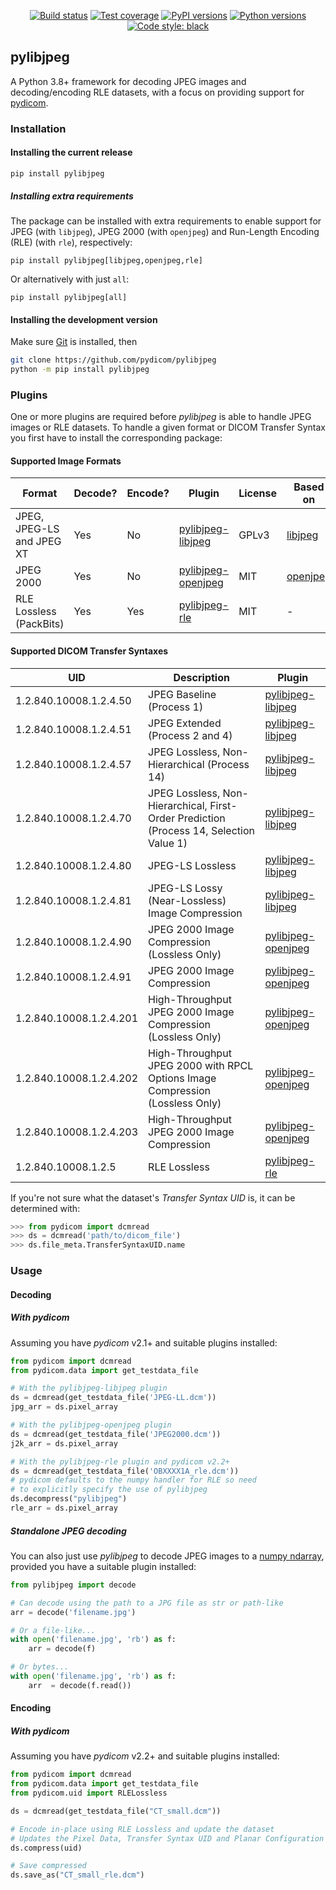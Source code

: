 <p align="center">
<a href="https://github.com/pydicom/pylibjpeg/actions?query=workflow%3Aunit-tests"><img alt="Build status" src="https://github.com/pydicom/pylibjpeg/workflows/unit-tests/badge.svg"></a>
<a href="https://codecov.io/gh/pydicom/pylibjpeg"><img alt="Test coverage" src="https://codecov.io/gh/pydicom/pylibjpeg/branch/main/graph/badge.svg"></a>
<a href="https://pypi.org/project/pylibjpeg/"><img alt="PyPI versions" src="https://img.shields.io/pypi/v/pylibjpeg"></a>
<a href="https://www.python.org/"><img alt="Python versions" src="https://img.shields.io/pypi/pyversions/pylibjpeg.svg"></a>
<a href="https://github.com/psf/black"><img alt="Code style: black" src="https://img.shields.io/badge/code%20style-black-000000.svg"></a>
</p>

## pylibjpeg

A Python 3.8+ framework for decoding JPEG images and decoding/encoding RLE datasets, with a focus on providing support for [pydicom](https://github.com/pydicom/pydicom).


### Installation
#### Installing the current release

```
pip install pylibjpeg
```

##### Installing extra requirements

The package can be installed with extra requirements to enable support for JPEG (with `libjpeg`), JPEG 2000 (with `openjpeg`) and Run-Length Encoding (RLE) (with `rle`), respectively:

```
pip install pylibjpeg[libjpeg,openjpeg,rle]
```

Or alternatively with just `all`:

```
pip install pylibjpeg[all]
```

#### Installing the development version

Make sure [Git](https://git-scm.com/) is installed, then
```bash
git clone https://github.com/pydicom/pylibjpeg
python -m pip install pylibjpeg
```

### Plugins

One or more plugins are required before *pylibjpeg* is able to handle JPEG images or RLE datasets. To handle a given format or DICOM Transfer Syntax
you first have to install the corresponding package:

#### Supported Image Formats
|Format                   |Decode?|Encode?|Plugin                 | License |Based on     |
|---                      |------ |---    |---                    |---      |---          |
|JPEG, JPEG-LS and JPEG XT|Yes    |No     |[pylibjpeg-libjpeg][1] | GPLv3   |[libjpeg][2] |
|JPEG 2000                |Yes    |No     |[pylibjpeg-openjpeg][3]| MIT     |[openjpeg][4]|
|RLE Lossless (PackBits)  |Yes    |Yes    |[pylibjpeg-rle][5]     | MIT     |-            |

#### Supported DICOM Transfer Syntaxes

|UID                    | Description                                    | Plugin                |
|---                    |---                                             |----                   |
|1.2.840.10008.1.2.4.50 |JPEG Baseline (Process 1)                       |[pylibjpeg-libjpeg][1] |
|1.2.840.10008.1.2.4.51 |JPEG Extended (Process 2 and 4)                 |[pylibjpeg-libjpeg][1] |
|1.2.840.10008.1.2.4.57 |JPEG Lossless, Non-Hierarchical (Process 14)    |[pylibjpeg-libjpeg][1] |
|1.2.840.10008.1.2.4.70 |JPEG Lossless, Non-Hierarchical, First-Order Prediction</br>(Process 14, Selection Value 1) | [pylibjpeg-libjpeg][1]|
|1.2.840.10008.1.2.4.80 |JPEG-LS Lossless                                |[pylibjpeg-libjpeg][1] |
|1.2.840.10008.1.2.4.81 |JPEG-LS Lossy (Near-Lossless) Image Compression |[pylibjpeg-libjpeg][1] |
|1.2.840.10008.1.2.4.90 |JPEG 2000 Image Compression (Lossless Only)     |[pylibjpeg-openjpeg][3]|
|1.2.840.10008.1.2.4.91 |JPEG 2000 Image Compression                     |[pylibjpeg-openjpeg][3]|
|1.2.840.10008.1.2.4.201|High-Throughput JPEG 2000 Image Compression (Lossless Only) |[pylibjpeg-openjpeg][3]|
|1.2.840.10008.1.2.4.202|High-Throughput JPEG 2000 with RPCL Options Image Compression (Lossless Only) |[pylibjpeg-openjpeg][3]|
|1.2.840.10008.1.2.4.203|High-Throughput JPEG 2000 Image Compression |[pylibjpeg-openjpeg][3]|
|1.2.840.10008.1.2.5    |RLE Lossless                                    |[pylibjpeg-rle][5]     |

If you're not sure what the dataset's *Transfer Syntax UID* is, it can be
determined with:
```python
>>> from pydicom import dcmread
>>> ds = dcmread('path/to/dicom_file')
>>> ds.file_meta.TransferSyntaxUID.name
```

[1]: https://github.com/pydicom/pylibjpeg-libjpeg
[2]: https://github.com/thorfdbg/libjpeg
[3]: https://github.com/pydicom/pylibjpeg-openjpeg
[4]: https://github.com/uclouvain/openjpeg
[5]: https://github.com/pydicom/pylibjpeg-rle


### Usage
#### Decoding
##### With pydicom
Assuming you have *pydicom* v2.1+ and suitable plugins installed:

```python
from pydicom import dcmread
from pydicom.data import get_testdata_file

# With the pylibjpeg-libjpeg plugin
ds = dcmread(get_testdata_file('JPEG-LL.dcm'))
jpg_arr = ds.pixel_array

# With the pylibjpeg-openjpeg plugin
ds = dcmread(get_testdata_file('JPEG2000.dcm'))
j2k_arr = ds.pixel_array

# With the pylibjpeg-rle plugin and pydicom v2.2+
ds = dcmread(get_testdata_file('OBXXXX1A_rle.dcm'))
# pydicom defaults to the numpy handler for RLE so need
# to explicitly specify the use of pylibjpeg
ds.decompress("pylibjpeg")
rle_arr = ds.pixel_array
```

##### Standalone JPEG decoding
You can also just use *pylibjpeg* to decode JPEG images to a [numpy ndarray](https://docs.scipy.org/doc/numpy/reference/generated/numpy.ndarray.html), provided you have a suitable plugin installed:
```python
from pylibjpeg import decode

# Can decode using the path to a JPG file as str or path-like
arr = decode('filename.jpg')

# Or a file-like...
with open('filename.jpg', 'rb') as f:
    arr = decode(f)

# Or bytes...
with open('filename.jpg', 'rb') as f:
    arr  = decode(f.read())
```

#### Encoding
##### With pydicom

Assuming you have *pydicom* v2.2+ and suitable plugins installed:

```python
from pydicom import dcmread
from pydicom.data import get_testdata_file
from pydicom.uid import RLELossless

ds = dcmread(get_testdata_file("CT_small.dcm"))

# Encode in-place using RLE Lossless and update the dataset
# Updates the Pixel Data, Transfer Syntax UID and Planar Configuration
ds.compress(uid)

# Save compressed
ds.save_as("CT_small_rle.dcm")
```
